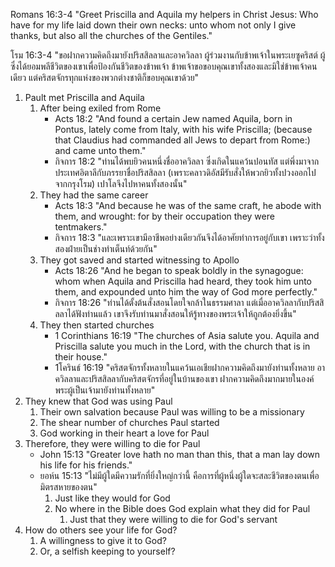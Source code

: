 
Romans 16:3-4 "Greet Priscilla and Aquila my helpers in Christ Jesus: Who have for my life laid down their own necks: unto whom not only I give thanks, but also all the churches of the Gentiles."

โรม 16:3-4 "ขอฝากความคิดถึงมายังปริสสิลลาและอาควิลลา ผู้ร่วมงานกับข้าพเจ้าในพระเยซูคริสต์ ผู้ซึ่งได้ยอมพลีชีวิตของเขาเพื่อป้องกันชีวิตของข้าพเจ้า ข้าพเจ้าขอขอบคุณเขาทั้งสองและมิใช่ข้าพเจ้าคนเดียว แต่คริสตจักรทุกแห่งของพวกต่างชาติก็ขอบคุณเขาด้วย"

1. Pault met Priscilla and Aquila
    1. After being exiled from Rome
        - Acts 18:2 "And found a certain Jew named Aquila, born in Pontus, lately come from Italy, with his wife Priscilla; (because that Claudius had commanded all Jews to depart from Rome:) and came unto them."
        - กิจการ 18:2 "ท่านได้พบยิวคนหนึ่งชื่ออาควิลลา ซึ่งเกิดในแคว้นปอนทัส แต่พึ่งมาจากประเทศอิตาลีกับภรรยาชื่อปริสสิลลา (เพราะคลาวดิอัสมีรับสั่งให้พวกยิวทั้งปวงออกไปจากกรุงโรม) เปาโลจึงไปหาคนทั้งสองนั้น"
    2. They had the same career
        - Acts 18:3 "And because he was of the same craft, he abode with them, and wrought: for by their occupation they were tentmakers."
        - กิจการ 18:3 "และเพราะเขามีอาชีพอย่างเดียวกันจึงได้อาศัยทำการอยู่กับเขา เพราะว่าทั้งสองฝ่ายเป็นช่างทำเต็นท์ด้วยกัน"
    3. They got saved and started witnessing to Apollo
        - Acts 18:26 "And he began to speak boldly in the synagogue: whom when Aquila and Priscilla had heard, they took him unto them, and expounded unto him the way of God more perfectly."
        - กิจการ 18:26 "ท่านได้ตั้งต้นสั่งสอนโดยใจกล้าในธรรมศาลา แต่เมื่ออาควิลลากับปริสสิลลาได้ฟังท่านแล้ว เขาจึงรับท่านมาสั่งสอนให้รู้ทางของพระเจ้าให้ถูกต้องยิ่งขึ้น"
    4. They then started churches
        - 1 Corinthians 16:19 "The churches of Asia salute you. Aquila and Priscilla salute you much in the Lord, with the church that is in their house."
        - 1โครินธ์ 16:19 "คริสตจักรทั้งหลายในแคว้นเอเชียฝากความคิดถึงมายังท่านทั้งหลาย อาควิลลาและปริสสิลลากับคริสตจักรที่อยู่ในบ้านของเขา ฝากความคิดถึงมากมายในองค์พระผู้เป็นเจ้ามายังท่านทั้งหลาย"
2. They knew that God was using Paul
    1. Their own salvation because Paul was willing to be a missionary
    2. The shear number of churches Paul started
    3. God working in their heart a love for Paul
3. Therefore, they were willing to die for Paul
    - John 15:13 "Greater love hath no man than this, that a man lay down his life for his friends."
    - ยอห์น 15:13 "ไม่มีผู้ใดมีความรักที่ยิ่งใหญ่กว่านี้ คือการที่ผู้หนึ่งผู้ใดจะสละชีวิตของตนเพื่อมิตรสหายของตน"
        1. Just like they would for God
        2. No where in the Bible does God explain what they did for Paul
            1. Just that they were willing to die for God's servant
4. How do others see your life for God?
    1. A willingness to give it to God?
    2. Or, a selfish keeping to yourself?
